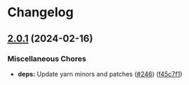 # Changelog

## [2.0.1](https://github.com/kronostechnologies/standards/compare/typescript-config-v2.0.0...typescript-config-v2.0.1) (2024-02-16)


### Miscellaneous Chores

* **deps:** Update yarn minors and patches ([#246](https://github.com/kronostechnologies/standards/issues/246)) ([f45c7f1](https://github.com/kronostechnologies/standards/commit/f45c7f179d0c879f81c5adbcbb4550c9882e7a15))
